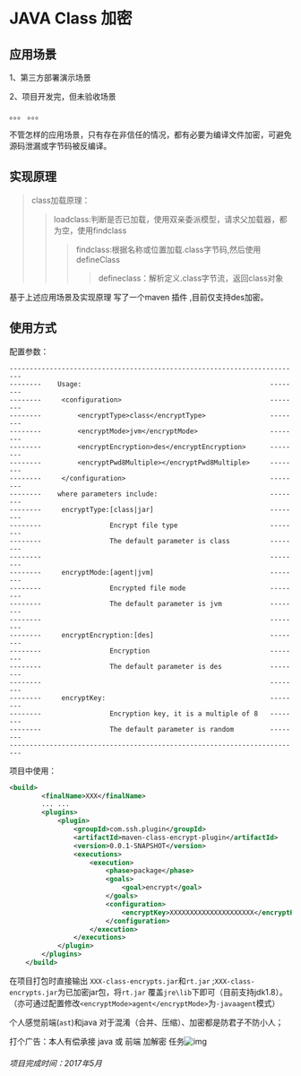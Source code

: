 # JAVA Class 加密

## 应用场景

1、第三方部署演示场景

2、项目开发完，但未验收场景

。。。 。。。

不管怎样的应用场景，只有存在非信任的情况，都有必要为编译文件加密，可避免源码泄漏或字节码被反编译。

## 实现原理

> class加载原理：
>
> >loadclass:判断是否已加载，使用双亲委派模型，请求父加载器，都为空，使用findclass
> >
> >>findclass:根据名称或位置加载.class字节码,然后使用defineClass
> >>
> >>>defineclass：解析定义.class字节流，返回class对象

基于上述应用场景及实现原理 写了一个maven 插件 ,目前仅支持des加密。

## 使用方式

配置参数：

```
-------------------------------------------------------------------------
--------    Usage:                                               --------
--------     <configuration>                                     --------
--------         <encryptType>class</encryptType>                --------
--------         <encryptMode>jvm</encryptMode>                  --------
--------         <encryptEncryption>des</encryptEncryption>      --------
--------         <encryptPwd8Multiple></encryptPwd8Multiple>     --------
--------     </configuration>                                    --------
--------    where parameters include:                            --------
--------     encryptType:[class|jar]                             --------
--------                 Encrypt file type                       --------
--------                 The default parameter is class          --------
--------                                                         --------
--------     encryptMode:[agent|jvm]                             --------
--------                 Encrypted file mode                     --------
--------                 The default parameter is jvm            --------
--------                                                         --------
--------     encryptEncryption:[des]                             --------
--------                 Encryption                              --------
--------                 The default parameter is des            --------
--------                                                         --------
--------     encryptKey:                                         --------
--------                 Encryption key, it is a multiple of 8   --------
--------                 The default parameter is random         --------
-------------------------------------------------------------------------
```

项目中使用：

```xml
<build>
		<finalName>XXX</finalName>
		... ...
		<plugins>
			<plugin>
				<groupId>com.ssh.plugin</groupId>
				<artifactId>maven-class-encrypt-plugin</artifactId>
				<version>0.0.1-SNAPSHOT</version>
				<executions>
					<execution>
						<phase>package</phase>
						<goals>
							<goal>encrypt</goal>
						</goals>
						<configuration>
							<encryptKey>XXXXXXXXXXXXXXXXXXXXX</encryptKey>
						</configuration>
					</execution>
				</executions>
			</plugin>
		</plugins>
	</build>
```

在项目打包时直接输出 `XXX-class-encrypts.jar`和`rt.jar` ;`XXX-class-encrypts.jar`为已加密jar包，将`rt.jar` 覆盖`jre\lib`下即可（目前支持jdk1.8）。（亦可通过配置修改`<encryptMode>agent</encryptMode>`为`-javaagent`模式）



个人感觉前端(`ast`)和java 对于混淆（合并、压缩）、加密都是防君子不防小人；

打个广告：本人有偿承接 java 或 前端 加解密 任务![img](file://assets/01395BBA.png)



###### 项目完成时间：2017年5月

